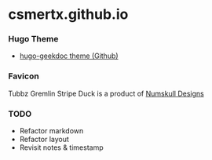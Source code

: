 # csmertx.github.io

### Hugo Theme
- [hugo-geekdoc theme (Github)](https://github.com/thegeeklab/hugo-geekdoc)

### Favicon
Tubbz Gremlin Stripe Duck is a product of [Numskull Designs](https://numskull.com)

### TODO
- Refactor markdown
- Refactor layout
- Revisit notes & timestamp
